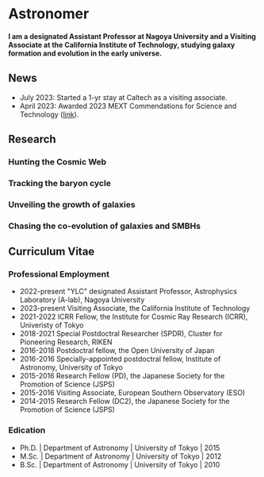 # Astronomer

#### I am a designated Assistant Professor at Nagoya University and a Visiting Associate at the California Institute of Technology, studying galaxy formation and evolution in the early universe. 

## News
- July 2023: Started a 1-yr stay at Caltech as a visiting associate.
- April 2023: Awarded 2023 MEXT Commendations for Science and Technology ([link](https://subarutelescope.org/en/news/topics/2023/05/25/3269.html)).

## Research

### Hunting the Cosmic Web

### Tracking the baryon cycle

### Unveiling the growth of galaxies

### Chasing the co-evolution of galaxies and SMBHs

## Curriculum Vitae

### Professional Employment
- 2022-present "YLC" designated Assistant Professor, Astrophysics Laboratory (A-lab), Nagoya University
- 2023-present Visiting Associate, the California Institute of Technology
- 2021-2022 ICRR Fellow, the Institute for Cosmic Ray Research (ICRR), Univeristy of Tokyo
- 2018-2021 Special Postdoctral Researcher (SPDR), Cluster for Pioneering Research, RIKEN
- 2016-2018 Postdoctral fellow, the Open University of Japan
- 2016-2016 Specially-appointed postdoctral fellow, Institute of Astronomy, University of Tokyo
- 2015-2016 Research Fellow (PD), the Japanese Society for the Promotion of Science (JSPS)
- 2015-2016 Visiting Associate, European Southern Observatory (ESO)
- 2014-2015 Research Fellow (DC2), the Japanese Society for the Promotion of Science (JSPS)

### Edication
- Ph.D. | Department of Astronomy | University of Tokyo | 2015
- M.Sc. | Department of Astronomy | University of Tokyo | 2012
- B.Sc. | Department of Astronomy | University of Tokyo | 2010
